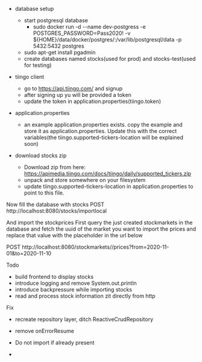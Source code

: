 
- database setup
    - start postgresql database 
        - sudo docker run -d --name dev-postgress -e POSTGRES_PASSWORD=Pass2020! -v ${HOME}/data/docker/postgres/:/var/lib/postgresql/data -p 5432:5432 postgres
    - sudo apt-get install pgadmin
    - create databases named stocks(used for prod) and stocks-test(used for testing)

- tiingo client
    - go to https://api.tiingo.com/ and signup
    - after signing up yu will be provided a token
    - update the token in application.properties(tiingo.token)
- application.properties
    - an example application.properties exists. copy the example and store it as application.properties.
        Update this with the correct variables(the tiingo.supported-tickers-location will be explained soon)

- download stocks zip
    - Download zip from here: https://apimedia.tiingo.com/docs/tiingo/daily/supported_tickers.zip
    - unpack and store somewhere on your filesystem
    - update tiingo.supported-tickers-location in application.properties to point to this file.

        
Now fill the database with stocks
POST http://localhost:8080/stocks/importlocal        

And import the stockprices
First query the just created stockmarkets in the database and fetch the uuid of the market you want to import the prices and replace that value with the placeholder in the url below

POST http://localhost:8080/stockmarkets/<replace-with stock-market-uuid>/prices?from=2020-11-01&to=2020-11-10

Todo
- build frontend to display stocks
- introduce logging and remove System.out.println
- introduce backpressure while importing stocks
- read and process stock information zit directly from http


Fix
- recreate repository layer, ditch ReactiveCrudRepository
- remove onErrorResume
- Do not import if already present

- 